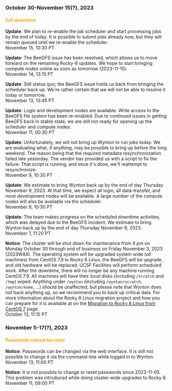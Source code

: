 ### October 30-November 15(?), 2023

#### <span style="color: orange;">Full downtime</span>

**Update**: We plan to re-enable the job scheduler and start
processing jobs by the end of today. It is possible to submit jobs
already now, but they will remain queued until we re-enable the
scheduler.
<br><span class="timestamp">November 15, 10:30 PT</span>

**Update**: The BeeGFS issue has been resolved, which allows us to
move forward on the remaining Rocky-8 updates. We hope to start
bringing compute nodes online as soon as tomorrow (2023-11-15).
<br><span class="timestamp">November 14, 13:15 PT</span>

**Update**: Still status quo; the BeeGFS issue holds us back from
bringing the scheduler back up.  We're rather certain that we will not
be able to resolve it today or tomorrow.
<br><span class="timestamp">November 13, 13:45 PT</span>

**Update**: Login and development nodes are available. Write access to
the BeeGFS file system has been re-enabled. Due to continued issues in
getting BeeGFS back in stable state, we are still not ready for
opening up the scheduler and compute nodes. 
<br><span class="timestamp">November 11, 00:30 PT</span>

**Update**: Unfortunately, we will not bring up Wynton to run jobs
today. We are evaluating what, if anything, may be possible to bring
up before the long weekend. The reason being that the required
metadata resynchronization failed late yesterday. The vendor has
provided us with a script to fix the failure. That script is running,
and once it's done, we'll reattempt to resynchronize.
<br><span class="timestamp">November 9, 10:30 PT</span>

**Update**: We estimate to bring Wynton back up by the end of day
Thursday November 9, 2023. At that time, we expect all login, all
data-transfer, and most development nodes will be available. A large
number of the compute nodes will also be available via the scheduler.
<br><span class="timestamp">November 8, 10:30 PT</span>

**Update**: The team makes progress on the scheduled downtime
activities, which was delayed due to the BeeGFS incident. We estimate
to bring Wynton back up by the end of day Thursday November 9, 2023.
<br><span class="timestamp">November 7, 11:20 PT</span>

**Notice**: The cluster will be shut down for maintenance from 9 pm on
Monday October 30 through end of business on Friday November 3, 2023
(2023W44).  The operating system will be upgraded system wide (_all_
machines) from CentOS 7.9 to Rocky 8 Linux, the BeeGFS will be
upgrade, and old hardware will be replaced. UCSF Facilities will
perform scheduled work.  After the downtime, there will no longer be
any machine running CentOS 7.9.  All machines will have their _local_
disks (including `/scratch` and `/tmp`) wiped. Anything under
`/wynton` (including `/wynton/scratch`, `/wynton/home`, ...) should be
unaffected, but please note that Wynton does not back anything up, so
we recommend you to back up critical data. For more information about
the Rocky 8 Linux migration project and how you can prepare for it is
available at on the [Migration to Rocky 8 Linux from CentOS
7](/hpc/software/rocky-8-linux.html) page.
<br><span class="timestamp">October 13, 11:15 PT</span>

<!--
start: 2023-10-30T09:00:00
stop: 2023-11-08T17:00:00
length: 
severity: under-maintenance
affected: jobs, beegfs, compute, *
reason: scheduled
 -->



### November 5-17(?), 2023

#### <span style="color: orange;">Passwords cannot be reset</span>

**Notice**: Passwords can be changed via the web interface. It is
still not possible to change it via the command-line while logged in
to Wynton.
<br><span class="timestamp">November 13, 11:00 PT</span>

**Notice**: It is not possible to change or reset passwords since
2023-11-05. This problem was introduced while doing cluster-wide
upgrades to Rocky 8.
<br><span class="timestamp">November 11, 09:00 PT</span>
